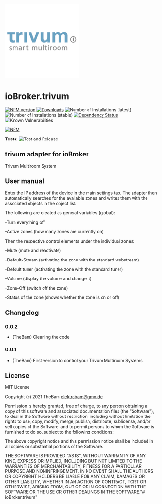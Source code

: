 ![Logo](admin/trivum.png)
# ioBroker.trivum

[![NPM version](http://img.shields.io/npm/v/iobroker.trivum.svg)](https://www.npmjs.com/package/iobroker.trivum)
[![Downloads](https://img.shields.io/npm/dm/iobroker.trivum.svg)](https://www.npmjs.com/package/iobroker.trivum)
![Number of Installations (latest)](http://iobroker.live/badges/trivum-installed.svg)
![Number of Installations (stable)](http://iobroker.live/badges/trivum-stable.svg)
[![Dependency Status](https://img.shields.io/david/TheBam1990/iobroker.trivum.svg)](https://david-dm.org/TheBam1990/iobroker.trivum)
[![Known Vulnerabilities](https://snyk.io/test/github/TheBam1990/ioBroker.trivum/badge.svg)](https://snyk.io/test/github/TheBam1990/ioBroker.trivum)

[![NPM](https://nodei.co/npm/iobroker.trivum.png?downloads=true)](https://nodei.co/npm/iobroker.trivum/)

**Tests:** ![Test and Release](https://github.com/TheBam1990/ioBroker.trivum/workflows/Test%20and%20Release/badge.svg)

## trivum adapter for ioBroker

Trivum Multiroom System

## User manual
Enter the IP address of the device in the main settings tab.
The adapter then automatically searches for the available zones and writes them with the associated objects in the object list.

The following are created as general variables (global):

-Turn everything off

-Active zones (how many zones are currently on)

Then the respective control elements under the individual zones:

-Mute (mute and reactivate)

-Defoult-Stream (activating the zone with the standard webstream)

-Defoult tuner (activating the zone with the standard tuner)

-Volume (display the volume and change it)

-Zone-Off (switch off the zone)

-Status of the zone (shows whether the zone is on or off)


## Changelog

### 0.0.2
* (TheBam) Cleaning the code

### 0.0.1
* (TheBam) First version to control your Trivum Multiroom Systems

## License
MIT License

Copyright (c) 2021 TheBam <elektrobam@gmx.de>

Permission is hereby granted, free of charge, to any person obtaining a copy
of this software and associated documentation files (the "Software"), to deal
in the Software without restriction, including without limitation the rights
to use, copy, modify, merge, publish, distribute, sublicense, and/or sell
copies of the Software, and to permit persons to whom the Software is
furnished to do so, subject to the following conditions:

The above copyright notice and this permission notice shall be included in all
copies or substantial portions of the Software.

THE SOFTWARE IS PROVIDED "AS IS", WITHOUT WARRANTY OF ANY KIND, EXPRESS OR
IMPLIED, INCLUDING BUT NOT LIMITED TO THE WARRANTIES OF MERCHANTABILITY,
FITNESS FOR A PARTICULAR PURPOSE AND NONINFRINGEMENT. IN NO EVENT SHALL THE
AUTHORS OR COPYRIGHT HOLDERS BE LIABLE FOR ANY CLAIM, DAMAGES OR OTHER
LIABILITY, WHETHER IN AN ACTION OF CONTRACT, TORT OR OTHERWISE, ARISING FROM,
OUT OF OR IN CONNECTION WITH THE SOFTWARE OR THE USE OR OTHER DEALINGS IN THE
SOFTWARE."# ioBroker.trivum" 
